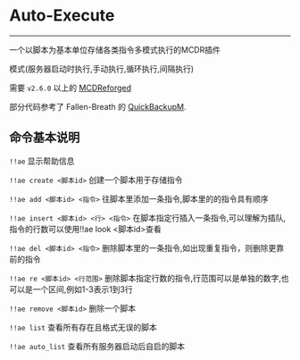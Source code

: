 # Auto-Execute
---------
一个以脚本为基本单位存储各类指令多模式执行的MCDR插件

模式(服务器启动时执行,手动执行,循环执行,间隔执行)

需要 `v2.6.0` 以上的 [MCDReforged](https://github.com/Fallen-Breath/MCDReforged)

部分代码参考了 Fallen-Breath 的 [QuickBackupM](https://github.com/TISUnion/QuickBackupM).

##  命令基本说明

`!!ae` 显示帮助信息

`!!ae create <脚本id>` 创建一个脚本用于存储指令

`!!ae add <脚本id> <指令>` 往脚本里添加一条指令,脚本里的的指令具有顺序

`!!ae insert <脚本id> <行> <指令>` 在脚本指定行插入一条指令,可以理解为插队,指令的行数可以使用!!ae look <脚本id>查看

`!!ae del <脚本id> <指令>` 删除脚本里的一条指令,如出现重复指令，则删除更靠前的指令

`!!ae re <脚本id> <行范围>` 删除脚本指定行数的指令,行范围可以是单独的数字,也可以是一个区间,例如1-3表示1到3行

`!!ae remove <脚本id>` 删除一个脚本

`!!ae list` 查看所有存在且格式无误的脚本

`!!ae auto_list` 查看所有服务器启动后自启的脚本









